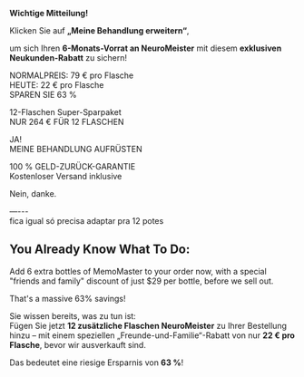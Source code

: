 **Wichtige Mitteilung\!**

Klicken Sie auf **„Meine Behandlung erweitern“**,

um sich Ihren **6-Monats-Vorrat an NeuroMeister** mit diesem **exklusiven Neukunden-Rabatt** zu sichern\!

NORMALPREIS: 79 € pro Flasche  
 HEUTE: 22 € pro Flasche  
 SPAREN SIE 63 %

12-Flaschen Super-Sparpaket  
 NUR 264 € FÜR 12 FLASCHEN

JA\!  
 MEINE BEHANDLUNG AUFRÜSTEN

100 % GELD-ZURÜCK-GARANTIE  
 Kostenloser Versand inklusive

Nein, danke.

—---  
fica igual só precisa adaptar pra 12 potes

## **You Already Know What To Do:**

Add 6 extra bottles of MemoMaster to your order now, with a special "friends and family" discount of just $29 per bottle, before we sell out.

That's a massive 63% savings\!

Sie wissen bereits, was zu tun ist:  
 Fügen Sie jetzt **12 zusätzliche Flaschen NeuroMeister** zu Ihrer Bestellung hinzu – mit einem speziellen „Freunde-und-Familie“-Rabatt von nur **22 € pro Flasche**, bevor wir ausverkauft sind.

Das bedeutet eine riesige Ersparnis von **63 %**\!

